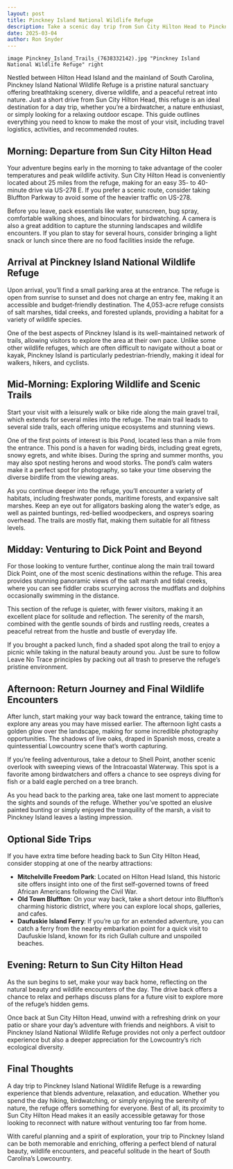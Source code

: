 ```yaml
---
layout: post
title: Pinckney Island National Wildlife Refuge
description: Take a scenic day trip from Sun City Hilton Head to Pinckney Island National Wildlife Refuge, a haven for birdwatchers, hikers, and nature lovers. Just a short drive away, the refuge offers picturesque trails, diverse wildlife, and tranquil marshland views, making for a perfect outdoor escape.
date: 2025-03-04
author: Ron Snyder
---
```


`image Pinckney_Island_Trails_(7638332142).jpg "Pinckney Island National Wildlife Refuge" right`

Nestled between Hilton Head Island and the mainland of South Carolina, Pinckney Island National Wildlife Refuge is a pristine natural sanctuary offering breathtaking scenery, diverse wildlife, and a peaceful retreat into nature. Just a short drive from Sun City Hilton Head, this refuge is an ideal destination for a day trip, whether you’re a birdwatcher, a nature enthusiast, or simply looking for a relaxing outdoor escape. This guide outlines everything you need to know to make the most of your visit, including travel logistics, activities, and recommended routes.

## Morning: Departure from Sun City Hilton Head
Your adventure begins early in the morning to take advantage of the cooler temperatures and peak wildlife activity. Sun City Hilton Head is conveniently located about 25 miles from the refuge, making for an easy 35- to 40-minute drive via US-278 E. If you prefer a scenic route, consider taking Bluffton Parkway to avoid some of the heavier traffic on US-278. 

Before you leave, pack essentials like water, sunscreen, bug spray, comfortable walking shoes, and binoculars for birdwatching. A camera is also a great addition to capture the stunning landscapes and wildlife encounters. If you plan to stay for several hours, consider bringing a light snack or lunch since there are no food facilities inside the refuge.

## Arrival at Pinckney Island National Wildlife Refuge
Upon arrival, you’ll find a small parking area at the entrance. The refuge is open from sunrise to sunset and does not charge an entry fee, making it an accessible and budget-friendly destination. The 4,053-acre refuge consists of salt marshes, tidal creeks, and forested uplands, providing a habitat for a variety of wildlife species.

One of the best aspects of Pinckney Island is its well-maintained network of trails, allowing visitors to explore the area at their own pace. Unlike some other wildlife refuges, which are often difficult to navigate without a boat or kayak, Pinckney Island is particularly pedestrian-friendly, making it ideal for walkers, hikers, and cyclists.

## Mid-Morning: Exploring Wildlife and Scenic Trails
Start your visit with a leisurely walk or bike ride along the main gravel trail, which extends for several miles into the refuge. The main trail leads to several side trails, each offering unique ecosystems and stunning views. 

One of the first points of interest is Ibis Pond, located less than a mile from the entrance. This pond is a haven for wading birds, including great egrets, snowy egrets, and white ibises. During the spring and summer months, you may also spot nesting herons and wood storks. The pond’s calm waters make it a perfect spot for photography, so take your time observing the diverse birdlife from the viewing areas.

As you continue deeper into the refuge, you’ll encounter a variety of habitats, including freshwater ponds, maritime forests, and expansive salt marshes. Keep an eye out for alligators basking along the water’s edge, as well as painted buntings, red-bellied woodpeckers, and ospreys soaring overhead. The trails are mostly flat, making them suitable for all fitness levels.

## Midday: Venturing to Dick Point and Beyond
For those looking to venture further, continue along the main trail toward Dick Point, one of the most scenic destinations within the refuge. This area provides stunning panoramic views of the salt marsh and tidal creeks, where you can see fiddler crabs scurrying across the mudflats and dolphins occasionally swimming in the distance.

This section of the refuge is quieter, with fewer visitors, making it an excellent place for solitude and reflection. The serenity of the marsh, combined with the gentle sounds of birds and rustling reeds, creates a peaceful retreat from the hustle and bustle of everyday life.

If you brought a packed lunch, find a shaded spot along the trail to enjoy a picnic while taking in the natural beauty around you. Just be sure to follow Leave No Trace principles by packing out all trash to preserve the refuge’s pristine environment.

## Afternoon: Return Journey and Final Wildlife Encounters
After lunch, start making your way back toward the entrance, taking time to explore any areas you may have missed earlier. The afternoon light casts a golden glow over the landscape, making for some incredible photography opportunities. The shadows of live oaks, draped in Spanish moss, create a quintessential Lowcountry scene that’s worth capturing.

If you’re feeling adventurous, take a detour to Shell Point, another scenic overlook with sweeping views of the Intracoastal Waterway. This spot is a favorite among birdwatchers and offers a chance to see ospreys diving for fish or a bald eagle perched on a tree branch.

As you head back to the parking area, take one last moment to appreciate the sights and sounds of the refuge. Whether you’ve spotted an elusive painted bunting or simply enjoyed the tranquility of the marsh, a visit to Pinckney Island leaves a lasting impression.

## Optional Side Trips
If you have extra time before heading back to Sun City Hilton Head, consider stopping at one of the nearby attractions:
- **Mitchelville Freedom Park**: Located on Hilton Head Island, this historic site offers insight into one of the first self-governed towns of freed African Americans following the Civil War.
- **Old Town Bluffton**: On your way back, take a short detour into Bluffton’s charming historic district, where you can explore local shops, galleries, and cafes.
- **Daufuskie Island Ferry**: If you’re up for an extended adventure, you can catch a ferry from the nearby embarkation point for a quick visit to Daufuskie Island, known for its rich Gullah culture and unspoiled beaches.

## Evening: Return to Sun City Hilton Head
As the sun begins to set, make your way back home, reflecting on the natural beauty and wildlife encounters of the day. The drive back offers a chance to relax and perhaps discuss plans for a future visit to explore more of the refuge’s hidden gems.

Once back at Sun City Hilton Head, unwind with a refreshing drink on your patio or share your day’s adventure with friends and neighbors. A visit to Pinckney Island National Wildlife Refuge provides not only a perfect outdoor experience but also a deeper appreciation for the Lowcountry’s rich ecological diversity.

## Final Thoughts
A day trip to Pinckney Island National Wildlife Refuge is a rewarding experience that blends adventure, relaxation, and education. Whether you spend the day hiking, birdwatching, or simply enjoying the serenity of nature, the refuge offers something for everyone. Best of all, its proximity to Sun City Hilton Head makes it an easily accessible getaway for those looking to reconnect with nature without venturing too far from home.

With careful planning and a spirit of exploration, your trip to Pinckney Island can be both memorable and enriching, offering a perfect blend of natural beauty, wildlife encounters, and peaceful solitude in the heart of South Carolina’s Lowcountry.
